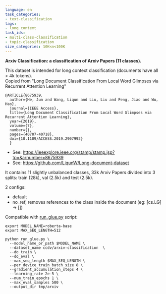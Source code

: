 ```yaml
---
language: en
task_categories:
- text-classification
tags:
- long context
task_ids:
- multi-class-classification
- topic-classification
size_categories: 10K<n<100K
---
```


**Arxiv Classification: a classification of Arxiv Papers (11 classes).** 

This dataset is intended for long context classification (documents have all > 4k tokens). \
Copied from "Long Document Classification From Local Word Glimpses via Recurrent Attention Learning"
```
@ARTICLE{8675939,
  author={He, Jun and Wang, Liqun and Liu, Liu and Feng, Jiao and Wu, Hao},
  journal={IEEE Access}, 
  title={Long Document Classification From Local Word Glimpses via Recurrent Attention Learning}, 
  year={2019},
  volume={7},
  number={},
  pages={40707-40718},
  doi={10.1109/ACCESS.2019.2907992}
  }
```
 * See: https://ieeexplore.ieee.org/stamp/stamp.jsp?tp=&arnumber=8675939 
 * See: https://github.com/LiqunW/Long-document-dataset 

It contains 11 slightly unbalanced classes, 33k Arxiv Papers divided into 3 splits: train (28k), val (2.5k) and test (2.5k). 

2 configs:
  * default
  * no_ref, removes references to the class inside the document (eg: [cs.LG] -> [])

Compatible with [run_glue.py](https://github.com/huggingface/transformers/tree/master/examples/pytorch/text-classification) script:
```
export MODEL_NAME=roberta-base
export MAX_SEQ_LENGTH=512

python run_glue.py \
  --model_name_or_path $MODEL_NAME \
  --dataset_name ccdv/arxiv-classification  \
  --do_train \
  --do_eval \
  --max_seq_length $MAX_SEQ_LENGTH \
  --per_device_train_batch_size 8 \
  --gradient_accumulation_steps 4 \
  --learning_rate 2e-5 \
  --num_train_epochs 1 \
  --max_eval_samples 500 \
  --output_dir tmp/arxiv
```